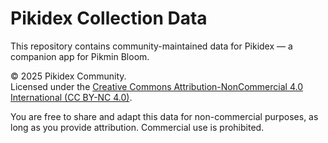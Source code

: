 # Pikidex Collection Data

This repository contains community-maintained data for Pikidex — a companion app for Pikmin Bloom.

© 2025 Pikidex Community.  
Licensed under the [Creative Commons Attribution-NonCommercial 4.0 International (CC BY-NC 4.0)](https://creativecommons.org/licenses/by-nc/4.0/).

You are free to share and adapt this data for non-commercial purposes, as long as you provide attribution.
Commercial use is prohibited.
